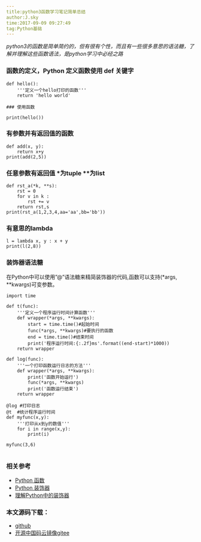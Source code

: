 ```yaml
---
title:python3函数学习笔记简单总结
author:J.sky
time:2017-09-09 09:27:49
tag:Python基础
---
```


_python3的函数是简单简约的，但有很有个性，而且有一些很多意思的语法糖，了解并理解这些函数语法，是python学习中必经之路_

### 函数的定义，Python 定义函数使用 def 关键字

<pre><code class="python">def hello():
    '''定义一个hello打印的函数'''
    return 'hello world'

### 使用函数

print(hello())
</code></pre>

### 有参数并有返回值的函数

<pre><code class="python">def add(x, y):
    return x+y
print(add(2,5))
</code></pre>


### 任意参数有返回值 *为tuple **为list

<pre><code class="python">def rst_a(*k, **s):
    rst = 0
    for v in k :
        rst += v
    return rst,s
print(rst_a(1,2,3,4,aa='aa',bb='bb'))
</code></pre>


### 有意思的lambda

    l = lambda x, y : x + y
    print(l(2,8))

### 装饰器语法糖 

在Python中可以使用”@”语法糖来精简装饰器的代码,函数可以支持(*args, **kwargs)可变参数。

<pre><code class="python">import time

def t(func):
    '''定义一个程序运行时间计算函数'''
    def wrapper(*args, **kwargs):
        start = time.time()#起始时间
        func(*args, **kwargs)#要执行的函数
        end = time.time()#结束时间
        print('程序运行时间:{:.2f}ms'.format((end-start)*1000))
    return wrapper

def log(func):
    '''一个打印函数运行日志的方法'''
    def wrapper(*args, **kwargs):
        print('函数开始运行')
        func(*args, **kwargs)
        print('函数运行结束')
    return wrapper

@log #打印日志
@t  #统计程序运行时间
def myfunc(x,y):
    '''打印从x到y的数值'''
    for i in range(x,y):
        print(i)

myfunc(3,6)

</code></pre>

### 相关参考

+ [Python 函数](https://www.liaoxuefeng.com/wiki/0014316089557264a6b348958f449949df42a6d3a2e542c000/00143167832686474803d3d2b7d4d6499cfd093dc47efcd000)
+ [Python 装饰器](http://python.jobbole.com/82344/)
+ [理解Python中的装饰器](http://www.cnblogs.com/jinjiangongzuoshi/p/5634553.html)

### 本文源码下载：

+ [github](https://github.com/bosichong/17python.com/blob/master/deftest/lambda.py)
+ [开源中国码云镜像gitee](https://gitee.com/J_Sky/17python.com/blob/master/deftest/lambda.py)